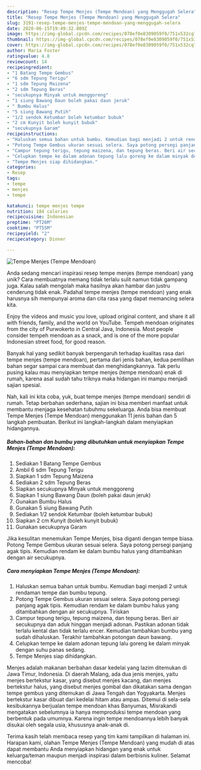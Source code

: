 ```yaml
---
description: "Resep Tempe Menjes (Tempe Mendoan) yang Menggugah Selera"
title: "Resep Tempe Menjes (Tempe Mendoan) yang Menggugah Selera"
slug: 3191-resep-tempe-menjes-tempe-mendoan-yang-menggugah-selera
date: 2020-06-15T19:49:32.809Z
image: https://img-global.cpcdn.com/recipes/078ef0e8309059f0/751x532cq70/tempe-menjes-tempe-mendoan-foto-resep-utama.jpg
thumbnail: https://img-global.cpcdn.com/recipes/078ef0e8309059f0/751x532cq70/tempe-menjes-tempe-mendoan-foto-resep-utama.jpg
cover: https://img-global.cpcdn.com/recipes/078ef0e8309059f0/751x532cq70/tempe-menjes-tempe-mendoan-foto-resep-utama.jpg
author: Maria Foster
ratingvalue: 4.8
reviewcount: 14
recipeingredient:
- "1 Batang Tempe Gembus"
- "6 sdm Tepung Terigu"
- "1 sdm Tepung Maizena"
- "2 sdm Tepung Beras"
- "secukupnya Minyak untuk menggoreng"
- "1 siung Bawang Daun boleh pakai daun jeruk"
- " Bumbu Halus"
- "5 siung Bawang Putih"
- "1/2 sendok Ketumbar boleh ketumbar bubuk"
- "2 cm Kunyit boleh kunyit bubuk"
- "secukupnya Garam"
recipeinstructions:
- "Haluskan semua bahan untuk bumbu. Kemudian bagi menjadi 2 untuk rendaman tempe dan bumbu tepung."
- "Potong Tempe Gembus ukuran sesuai selera. Saya potong persegi panjang agak tipis. Kemudian rendam ke dalam bumbu halus yang ditambahkan dengan air secukupnya. Tiriskan"
- "Campur tepung terigu, tepung maizena, dan tepung beras. Beri air secukupnya dan aduk hinggan menjadi adonan. Pastikan adonan tidak terlalu kental dan tidak terlalu encer. Kemudian tambahkan bumbu yang sudah dihaluskan. Terakhir tambahkan potongan daun bawang."
- "Celupkan tempe ke dalam adonan tepung lalu goreng ke dalam minyak dengan suhu panas sedang."
- "Tempe Menjes siap dihidangkan."
categories:
- Resep
tags:
- tempe
- menjes
- tempe

katakunci: tempe menjes tempe 
nutrition: 184 calories
recipecuisine: Indonesian
preptime: "PT26M"
cooktime: "PT55M"
recipeyield: "2"
recipecategory: Dinner

---
```



![Tempe Menjes (Tempe Mendoan)](https://img-global.cpcdn.com/recipes/078ef0e8309059f0/751x532cq70/tempe-menjes-tempe-mendoan-foto-resep-utama.jpg)

Anda sedang mencari inspirasi resep tempe menjes (tempe mendoan) yang unik? Cara membuatnya memang tidak terlalu sulit namun tidak gampang juga. Kalau salah mengolah maka hasilnya akan hambar dan justru cenderung tidak enak. Padahal tempe menjes (tempe mendoan) yang enak harusnya sih mempunyai aroma dan cita rasa yang dapat memancing selera kita.

Enjoy the videos and music you love, upload original content, and share it all with friends, family, and the world on YouTube. Tempeh mendoan originates from the city of Purwokerto in Central Java, Indonesia. Most people consider tempeh mendoan as a snack, and is one of the more popular Indonesian street food, for good reason.

Banyak hal yang sedikit banyak berpengaruh terhadap kualitas rasa dari tempe menjes (tempe mendoan), pertama dari jenis bahan, kedua pemilihan bahan segar sampai cara membuat dan menghidangkannya. Tak perlu pusing kalau mau menyiapkan tempe menjes (tempe mendoan) enak di rumah, karena asal sudah tahu triknya maka hidangan ini mampu menjadi sajian spesial.


Nah, kali ini kita coba, yuk, buat tempe menjes (tempe mendoan) sendiri di rumah. Tetap berbahan sederhana, sajian ini bisa memberi manfaat untuk membantu menjaga kesehatan tubuhmu sekeluarga. Anda bisa membuat Tempe Menjes (Tempe Mendoan) menggunakan 11 jenis bahan dan 5 langkah pembuatan. Berikut ini langkah-langkah dalam menyiapkan hidangannya.

<!--inarticleads1-->

##### Bahan-bahan dan bumbu yang dibutuhkan untuk menyiapkan Tempe Menjes (Tempe Mendoan):

1. Sediakan 1 Batang Tempe Gembus
1. Ambil 6 sdm Tepung Terigu
1. Siapkan 1 sdm Tepung Maizena
1. Sediakan 2 sdm Tepung Beras
1. Siapkan secukupnya Minyak untuk menggoreng
1. Siapkan 1 siung Bawang Daun (boleh pakai daun jeruk)
1. Gunakan  Bumbu Halus
1. Gunakan 5 siung Bawang Putih
1. Sediakan 1/2 sendok Ketumbar (boleh ketumbar bubuk)
1. Siapkan 2 cm Kunyit (boleh kunyit bubuk)
1. Gunakan secukupnya Garam


Jika kesulitan menemukan Tempe Menjes, bisa diganti dengan tempe biasa. Potong Tempe Gembus ukuran sesuai selera. Saya potong persegi panjang agak tipis. Kemudian rendam ke dalam bumbu halus yang ditambahkan dengan air secukupnya. 

<!--inarticleads2-->

##### Cara menyiapkan Tempe Menjes (Tempe Mendoan):

1. Haluskan semua bahan untuk bumbu. Kemudian bagi menjadi 2 untuk rendaman tempe dan bumbu tepung.
1. Potong Tempe Gembus ukuran sesuai selera. Saya potong persegi panjang agak tipis. Kemudian rendam ke dalam bumbu halus yang ditambahkan dengan air secukupnya. Tiriskan
1. Campur tepung terigu, tepung maizena, dan tepung beras. Beri air secukupnya dan aduk hinggan menjadi adonan. Pastikan adonan tidak terlalu kental dan tidak terlalu encer. Kemudian tambahkan bumbu yang sudah dihaluskan. Terakhir tambahkan potongan daun bawang.
1. Celupkan tempe ke dalam adonan tepung lalu goreng ke dalam minyak dengan suhu panas sedang.
1. Tempe Menjes siap dihidangkan.


Menjes adalah makanan berbahan dasar kedelai yang lazim ditemukan di Jawa Timur, Indonesia. Di daerah Malang, ada dua jenis menjes, yaitu menjes bertekstur kasar, yang disebut menjes kacang, dan menjes bertekstur halus, yang disebut menjes gombal dan dikatakan sama dengan tempe gembus yang ditemukan di Jawa Tengah dan Yogyakarta. Menjes bertekstur kasar dibuat dari kedelai hitam atau ampas. Ditemui di sela-sela kesibukannya berjualan tempe mendoan khas Banyumas, Misrakandi mengatakan sebelumnya ia hanya memproduksi tempe mendoan yang berbentuk pada umumnya. Karena ingin tempe mendoannya lebih banyak disukai oleh segala usia, khususnya anak-anak di. 

Terima kasih telah membaca resep yang tim kami tampilkan di halaman ini. Harapan kami, olahan Tempe Menjes (Tempe Mendoan) yang mudah di atas dapat membantu Anda menyiapkan hidangan yang enak untuk keluarga/teman maupun menjadi inspirasi dalam berbisnis kuliner. Selamat mencoba!
